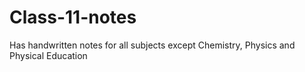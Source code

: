 # Class-11-notes

Has handwritten notes for all subjects except Chemistry, Physics and Physical Education
